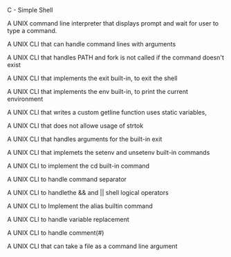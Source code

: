 C - Simple Shell

A UNIX command line interpreter that displays prompt and wait for user to type a command.

A UNIX CLI that can handle command lines with arguments

A UNIX CLI that handles PATH and fork is not called if the command doesn't exist

A UNIX CLI that implements the exit built-in, to exit the shell

A UNIX CLI that implements the env built-in, to print the current environment

A UNIX CLI that writes a custom getline function uses static variables,

A UNIX CLI that does not allowe usage of strtok

A UNIX CLI that handles arguments for the built-in exit

A UNIX CLI that implemets the setenv and unsetenv built-in commands

A UNIX CLI to implement the cd built-in command

A UNIX CLI to handle command separator

A UNIX CLI to handlethe && and || shell logical operators

A UNIX CLI to Implement the alias builtin command

A UNIX CLI to handle variable replacement

A UNIX CLI to handle comment(#)

A UNIX CLI that can take a file as a command line argument
